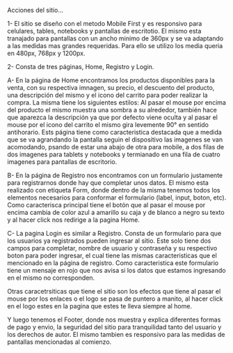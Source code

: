 Acciones del sitio...

1- El sitio se diseño con el metodo Mobile First y es responsivo para celulares, tables, notebooks y pantallas de escritotio. El mismo esta tranajado para pantallas con un ancho minimo de 360px y se va adaptando a las medidas mas grandes requeridas. Para ello se utilizo los media queria en 480px, 768px y 1200px.

2- Consta de tres páginas, Home, Registro y Login.

A- En la página de Home encontramos los productos disponibles para la venta, con su respectiva imnagen, su precio, el descuento del producto, una descripción del mismo y el icono del carrito para poder realizar la compra. La misma tiene los siguientes estilos: Al pasar el mouse por encima del producto el mismo muestra una sombra a su alrededor, también hace que aparezca la descripción ya que por defecto viene oculta y al pasar el mouse por el icono del carrito el mismo gira levemente 90° en sentido antihorario.
Ests página tiene como caracteristica destacada que a medida que se va agrandando la pantalla seguin el dispositivo las imagenes se van acomodando, psando de estar una abajo de otra para mobile, a dos filas de dos imagenes para tablets y notebooks y termianado en una fila de cuatro imagenes para pantallas de escritorio.

B- En la página de Registro nos encontramos con un formulario justamente para registrarnos donde hay que completar unos datos. El mismo esta realizado con etiqueta Form, donde dentro de la misma tenemos todos los elementos necesarios para conformar el formulario (label, input, boton, etc). Como caracterisca principal tiene el botón que al pasar el mouse por encima cambia de color azul a amarillo su caja y de blanco a negro su texto y al hacer click nos redirige a la pagina Home.

C- La pagina Login es similar a Registro. Consta de un formulario para que los usuarios ya registrados pueden ingresar al sitio. Este solo tiene dos campos para completar, nombre de usuario y contraseña y su respectivo boton para poder ingresar, el cual tiene las mismas caracteristicas que el mencionado en la página de registro. Como caracteristica este formulario tiene un mensaje en rojo que nos avisa si los datos que estamos ingresando en el mismo no corresponden.

Otras caracetrsiticas que tiene el sitio son los efectos que tiene al pasar el mouse por los enlaces o el logo se pasa de puntero a manito, al hacer click en el logo estes en la pagina que estes te lleva siempre al home.

Y luego tenemos el Footer, donde nos muestra y explica diferentes formas de pago y envio, la seguridad del sitio para tranquilidad tanto del usuario y los derechos de autor. El mismo tambien es responsivo para las medidas de pantallas mencionadas al comienzo.
